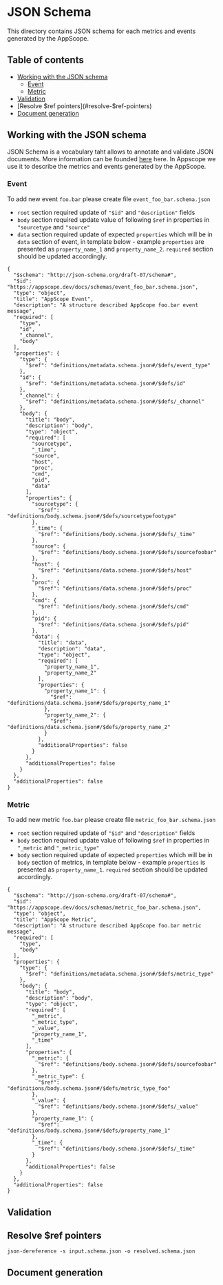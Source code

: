 # JSON Schema

This directory contains JSON schema for each metrics and events generated by the AppScope.

## Table of contents
* [Working with the JSON schema](#working-with-the-JSON-schema)
  * [Event](#event)
  * [Metric](#metric)
* [Validation](#validation)
* [Resolve $ref pointers](#resolve-$ref-pointers)
* [Document generation](#doc-generation)

## Working with the JSON schema

JSON Schema is a vocabulary taht allows to annotate and validate JSON documents.
More information can be founded [here](https://json-schema.org/) here.
In Appscope we use it to describe the metrics and events generated by the AppScope. 

### Event

To add new event `foo.bar` please create file `event_foo_bar.schema.json`

- `root` section required update of `"$id"` and `"description"` fields
- `body` section required update value of following `$ref` in properties in `"sourcetype` and `"source"`
- `data` section required update of expected `properties` which will be in `data` section of event, in
  template below - example `properties` are presented as `property_name_1` and `property_name_2`. `required`
  section should be updated accordingly.

```
{
  "$schema": "http://json-schema.org/draft-07/schema#",
  "$id": "https://appscope.dev/docs/schemas/event_foo_bar.schema.json",
  "type": "object",
  "title": "AppScope Event",
  "description": "A structure described AppScope foo.bar event message",
  "required": [
    "type",
    "id",
    "_channel",
    "body"
  ],
  "properties": {
    "type": {
      "$ref": "definitions/metadata.schema.json#/$defs/event_type"
    },
    "id": {
      "$ref": "definitions/metadata.schema.json#/$defs/id"
    },
    "_channel": {
      "$ref": "definitions/metadata.schema.json#/$defs/_channel"
    },
    "body": {
      "title": "body",
      "description": "body",
      "type": "object",
      "required": [
        "sourcetype",
        "_time",
        "source",
        "host",
        "proc",
        "cmd",
        "pid",
        "data"
      ],
      "properties": {
        "sourcetype": {
          "$ref": "definitions/body.schema.json#/$defs/sourcetypefootype"
        },
        "_time": {
          "$ref": "definitions/body.schema.json#/$defs/_time"
        },
        "source": {
          "$ref": "definitions/body.schema.json#/$defs/sourcefoobar"
        },
        "host": {
          "$ref": "definitions/data.schema.json#/$defs/host"
        },
        "proc": {
          "$ref": "definitions/data.schema.json#/$defs/proc"
        },
        "cmd": {
          "$ref": "definitions/body.schema.json#/$defs/cmd"
        },
        "pid": {
          "$ref": "definitions/data.schema.json#/$defs/pid"
        },
        "data": {
          "title": "data",
          "description": "data",
          "type": "object",
          "required": [
            "property_name_1",
            "property_name_2"
          ],
          "properties": {
            "property_name_1": {
              "$ref": "definitions/data.schema.json#/$defs/property_name_1"
            },
            "property_name_2": {
              "$ref": "definitions/data.schema.json#/$defs/property_name_2"
            }
          },
          "additionalProperties": false
        }
      },
      "additionalProperties": false
    }
  },
  "additionalProperties": false
}

```

### Metric

To add new metric `foo.bar` please create file `metric_foo_bar.schema.json`

- `root` section required update of `"$id"` and `"description"` fields
- `body` section required update value of following `$ref` in properties in `"_metric` and `"_metric_type"`
- `body` section required update of expected `properties` which will be in `body` section of metrics, in
  template below - example `properties` is presented as `property_name_1`. `required`
  section should be updated accordingly.

```
{
  "$schema": "http://json-schema.org/draft-07/schema#",
  "$id": "https://appscope.dev/docs/schemas/metric_foo_bar.schema.json",
  "type": "object",
  "title": "AppScope Metric",
  "description": "A structure described AppScope foo.bar metric message",
  "required": [
    "type",
    "body"
  ],
  "properties": {
    "type": {
      "$ref": "definitions/metadata.schema.json#/$defs/metric_type"
    },
    "body": {
      "title": "body",
      "description": "body",
      "type": "object",
      "required": [
        "_metric",
        "_metric_type",
        "_value",
        "property_name_1",
        "_time"
      ],
      "properties": {
        "_metric": {
          "$ref": "definitions/body.schema.json#/$defs/sourcefoobar"
        },
        "_metric_type": {
          "$ref": "definitions/body.schema.json#/$defs/metric_type_foo"
        },
        "_value": {
          "$ref": "definitions/body.schema.json#/$defs/_value"
        },
        "property_name_1": {
          "$ref": "definitions/body.schema.json#/$defs/property_name_1"
        },
        "_time": {
          "$ref": "definitions/body.schema.json#/$defs/_time"
        }
      },
      "additionalProperties": false
    }
  },
  "additionalProperties": false
}

```

## Validation

## Resolve $ref pointers

```
json-dereference -s input.schema.json -o resolved.schema.json
```

## Document generation